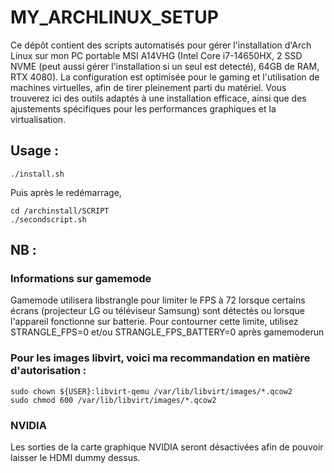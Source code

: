 # MY_ARCHLINUX_SETUP

Ce dépôt contient des scripts automatisés pour gérer l'installation d'Arch Linux sur mon PC portable MSI A14VHG (Intel Core i7-14650HX, 2 SSD NVME (peut aussi gérer l'installation si un seul est detecté), 64GB de RAM, RTX 4080). La configuration est optimisée pour le gaming et l'utilisation de machines virtuelles, afin de tirer pleinement parti du matériel. Vous trouverez ici des outils adaptés à une installation efficace, ainsi que des ajustements spécifiques pour les performances graphiques et la virtualisation.

## Usage :
```
./install.sh
```
Puis après le redémarrage, 
```
cd /archinstall/SCRIPT
./secondscript.sh
```

## NB :
### Informations sur gamemode
Gamemode utilisera libstrangle pour limiter le FPS à 72 lorsque certains écrans (projecteur LG ou téléviseur Samsung) sont détectés ou lorsque l'appareil fonctionne sur batterie. Pour contourner cette limite, utilisez STRANGLE_FPS=0 et/ou STRANGLE_FPS_BATTERY=0 après gamemoderun

### Pour les images libvirt, voici ma recommandation en matière d'autorisation : 
```
sudo chown ${USER}:libvirt-qemu /var/lib/libvirt/images/*.qcow2
sudo chmod 600 /var/lib/libvirt/images/*.qcow2
```

### NVIDIA

Les sorties de la carte graphique NVIDIA seront désactivées afin de pouvoir laisser le HDMI dummy dessus.
